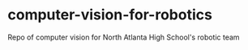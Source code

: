 # computer-vision-for-robotics
Repo of computer vision for North Atlanta High School's robotic team
